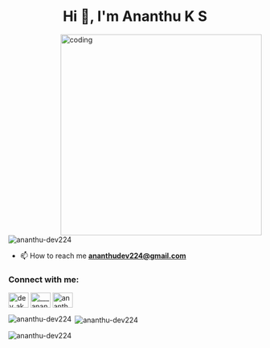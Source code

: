 <h1 align="center">Hi 👋, I'm Ananthu K S</h1>

<img align="right" alt="coding" width="400" src="https://www.google.com/url?sa=i&url=https%3A%2F%2Fgithub.com%2Frudrabarad%2FGifs&psig=AOvVaw1qcrWVP4FbhPky3CN8qATV&ust=1693164412982000&source=images&cd=vfe&opi=89978449&ved=0CBAQjRxqFwoTCLip7bGH-4ADFQAAAAAdAAAAABAE">

<p align="left"> <img src="https://komarev.com/ghpvc/?username=ananthu-dev224&label=Profile%20views&color=0e75b6&style=flat" alt="ananthu-dev224" /> </p>

- 📫 How to reach me **ananthudev224@gmail.com**

<h3 align="left">Connect with me:</h3>
<p align="left">
<a href="https://twitter.com/dev_aks224" target="blank"><img align="center" src="https://raw.githubusercontent.com/rahuldkjain/github-profile-readme-generator/master/src/images/icons/Social/twitter.svg" alt="dev_aks224" height="30" width="40" /></a>
<a href="https://instagram.com/___ananthu__" target="blank"><img align="center" src="https://raw.githubusercontent.com/rahuldkjain/github-profile-readme-generator/master/src/images/icons/Social/instagram.svg" alt="___ananthu__" height="30" width="40" /></a>
<a href="https://www.leetcode.com/ananthuks9526" target="blank"><img align="center" src="https://raw.githubusercontent.com/rahuldkjain/github-profile-readme-generator/master/src/images/icons/Social/leet-code.svg" alt="ananthuks9526" height="30" width="40" /></a>
</p>

<p><img align="left" src="https://github-readme-stats.vercel.app/api/top-langs?username=ananthu-dev224&show_icons=true&locale=en&layout=compact" alt="ananthu-dev224" /></p>

<p>&nbsp;<img align="center" src="https://github-readme-stats.vercel.app/api?username=ananthu-dev224&show_icons=true&locale=en" alt="ananthu-dev224" /></p>

<p><img align="center" src="https://github-readme-streak-stats.herokuapp.com/?user=ananthu-dev224&" alt="ananthu-dev224" /></p>
